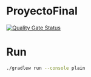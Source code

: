 # ProyectoFinal

[![Quality Gate Status](https://sonarcloud.io/api/project_badges/measure?project=BrayanCaro_ProyectoFinal&metric=alert_status)](https://sonarcloud.io/summary/new_code?id=BrayanCaro_ProyectoFinal)

# Run

~~~bash
./gradlew run --console plain
~~~
